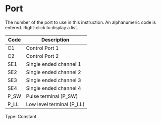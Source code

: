 # Port

The number of the port to use in this instruction. An alphanumeric code is entered. Right-click to display a list.

| Code | Description               |
| ---- | ------------------------- |
| C1   | Control Port 1            |
| C2   | Control Port 2            |
| SE1  | Single ended channel 1    |
| SE2  | Single ended channel 2    |
| SE3  | Single ended channel 3    |
| SE4  | Single ended channel 4    |
| P_SW | Pulse terminal (P_SW)     |
| P_LL | Low level terminal (P_LL) |

Type: Constant

